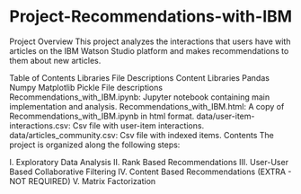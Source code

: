 # Project-Recommendations-with-IBM

Project Overview
This project analyzes the interactions that users have with articles on the IBM Watson Studio platform and makes recommendations to them about new articles.

Table of Contents
Libraries
File Descriptions
Content
Libraries
Pandas
Numpy
Matplotlib
Pickle
File descriptions
Recommendations_with_IBM.ipynb: Jupyter notebook containing main implementation and analysis.
Recommendations_with_IBM.html: A copy of Recommendations_with_IBM.ipynb in html format.
data/user-item-interactions.csv: Csv file with user-item interactions.
data/articles_community.csv: Csv file with indexed items.
Contents
The project is organized along the following steps:

I. Exploratory Data Analysis
II. Rank Based Recommendations
III. User-User Based Collaborative Filtering
IV. Content Based Recommendations (EXTRA - NOT REQUIRED)
V. Matrix Factorization
